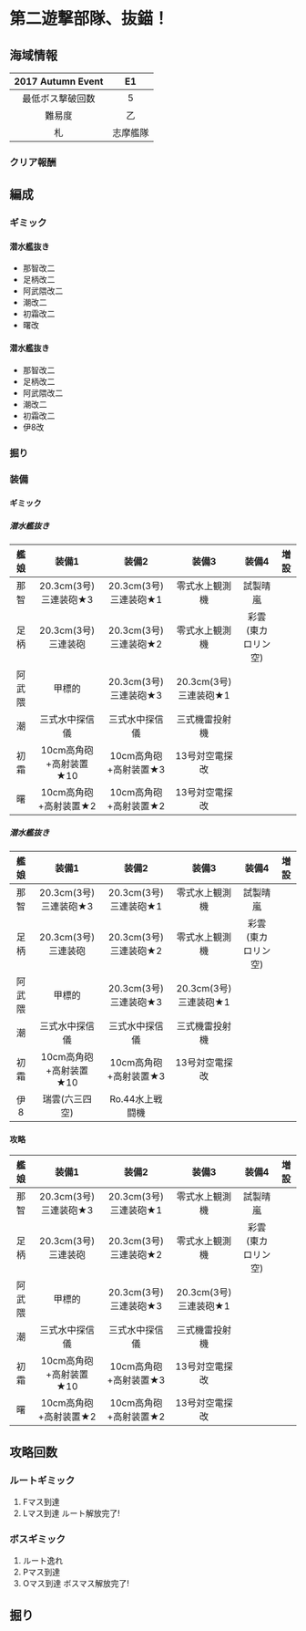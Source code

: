 # 第二遊撃部隊、抜錨！

## 海域情報

| 2017 Autumn Event | E1       |
| :-:               | :-:      |
| 最低ボス撃破回数  | 5        |
| 難易度            | 乙       |
| 札                | 志摩艦隊 |

### クリア報酬

## 編成

### ギミック

#### 潜水艦抜き

- 那智改二
- 足柄改二
- 阿武隈改二
- 潮改二
- 初霜改二
- 曙改


#### 潜水艦抜き

- 那智改二
- 足柄改二
- 阿武隈改二
- 潮改二
- 初霜改二
- 伊8改

### 掘り


### 装備

#### ギミック

##### 潜水艦抜き

| 艦娘   | 装備1                   | 装備2                 | 装備3                 | 装備4              | 増設 |
| :-:    | :---------------------: | :----------------:    | :---------:           | :-:                | :-:  |
| 那智   | 20.3cm(3号)三連装砲★3   | 20.3cm(3号)三連装砲★1 | 零式水上観測機        | 試製晴嵐           |      |
| 足柄   | 20.3cm(3号)三連装砲     | 20.3cm(3号)三連装砲★2 | 零式水上観測機        | 彩雲(東カロリン空) |      |
| 阿武隈 | 甲標的                  | 20.3cm(3号)三連装砲★3 | 20.3cm(3号)三連装砲★1 |                    |      |
| 潮     | 三式水中探信儀          | 三式水中探信儀        | 三式機雷投射機        |                    |      |
| 初霜   | 10cm高角砲+高射装置★10  | 10cm高角砲+高射装置★3 | 13号対空電探改        |                    |      |
| 曙    | 10cm高角砲+高射装置★2          | 10cm高角砲+高射装置★2       |      13号対空電探改                 |                    |      |


##### 潜水艦抜き

| 艦娘   | 装備1                   | 装備2                 | 装備3                 | 装備4              | 増設 |
| :-:    | :---------------------: | :----------------:    | :---------:           | :-:                | :-:  |
| 那智   | 20.3cm(3号)三連装砲★3   | 20.3cm(3号)三連装砲★1 | 零式水上観測機        | 試製晴嵐           |      |
| 足柄   | 20.3cm(3号)三連装砲     | 20.3cm(3号)三連装砲★2 | 零式水上観測機        | 彩雲(東カロリン空) |      |
| 阿武隈 | 甲標的                  | 20.3cm(3号)三連装砲★3 | 20.3cm(3号)三連装砲★1 |                    |      |
| 潮     | 三式水中探信儀          | 三式水中探信儀        | 三式機雷投射機        |                    |      |
| 初霜   | 10cm高角砲+高射装置★10  | 10cm高角砲+高射装置★3 | 13号対空電探改        |                    |      |
| 伊8    | 瑞雲(六三四空)          | Ro.44水上戦闘機       |                       |                    |      |

#### 攻略

| 艦娘   | 装備1                   | 装備2                 | 装備3                 | 装備4              | 増設 |
| :-:    | :---------------------: | :----------------:    | :---------:           | :-:                | :-:  |
| 那智   | 20.3cm(3号)三連装砲★3   | 20.3cm(3号)三連装砲★1 | 零式水上観測機        | 試製晴嵐           |      |
| 足柄   | 20.3cm(3号)三連装砲     | 20.3cm(3号)三連装砲★2 | 零式水上観測機        | 彩雲(東カロリン空) |      |
| 阿武隈 | 甲標的                  | 20.3cm(3号)三連装砲★3 | 20.3cm(3号)三連装砲★1 |                    |      |
| 潮     | 三式水中探信儀          | 三式水中探信儀        | 三式機雷投射機        |                    |      |
| 初霜   | 10cm高角砲+高射装置★10  | 10cm高角砲+高射装置★3 | 13号対空電探改        |                    |      |
| 曙    | 10cm高角砲+高射装置★2          | 10cm高角砲+高射装置★2       |      13号対空電探改                 |                    |      |


## 攻略回数

### ルートギミック

1. Fマス到達
1. Lマス到達 ルート解放完了!

### ボスギミック

1. ルート逸れ
1. Pマス到達
1. Oマス到達 ボスマス解放完了!


## 掘り


